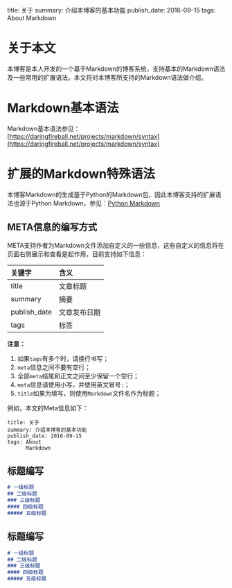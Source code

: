 title: 关于
summary: 介绍本博客的基本功能
publish_date: 2016-09-15
tags: About
      Markdown

# 关于本文

本博客是本人开发的一个基于Markdown的博客系统，支持基本的Markdown语法及一些常用的扩展语法。本文将对本博客所支持的Markdown语法做介绍。

# Markdown基本语法

Markdown基本语法参见：  
[https://daringfireball.net/projects/markdown/syntax](https://daringfireball.net/projects/markdown/syntax)

# 扩展的Markdown特殊语法

本博客Markdown的生成基于Python的Markdown包，因此本博客支持的扩展语法也源于Python Markdown，参见：[Python Markdown](https://pythonhosted.org/Markdown/)

## META信息的编写方式

META支持作者为Markdown文件添加自定义的一些信息，这些自定义的信息将在页面右侧展示和查看是起作用，目前支持如下信息：

| 关键字       | 含义         |
|:-------------|:-------------|
| title        | 文章标题     |
| summary      | 摘要         |
| publish_date | 文章发布日期 |
| tags         | 标签         |

**注意：**  

 1. 如果`tags`有多个时，请换行书写；
 2. `meta`信息之间不要有空行；
 3. 全部`meta`结尾和正文之间至少保留一个空行；
 4. `meta`信息请使用小写，并使用英文冒号`:`；
 5. `title`如果为填写，则使用`Markdown`文件名作为标题；


例如，本文的Meta信息如下：

	title: 关于
	summary: 介绍本博客的基本功能
	publish_date: 2016-09-15
	tags: About
		  Markdown

## 标题编写
```Markdown
# 一级标题
## 二级标题
### 三级标题
#### 四级标题
##### 五级标题
```

## 标题编写
```Markdown
# 一级标题
## 二级标题
### 三级标题
#### 四级标题
##### 五级标题
```


